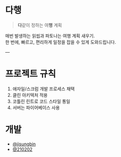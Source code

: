 # 다행

> **다**같이 정하는 여**행** 계획

매번 발생하는 읽씹과 파토나는 여행 계획 새우기. <br>
한 번에, 빠르고, 편리하게 일정을 잡을 수 있게 도와드립니다.

—

#  프로젝트 규칙

1. 애자일/스크럼 개발 프로세스 채택
2. 클린 아키텍처 적용
3. 코틀린 린트로 코드 스타일 통일
4. 서버는 파이어베이스 사용

# 개발

- [@jisungbin](https://github.com/jisungbin)
- [@210202](https://github.com/jkey20)
